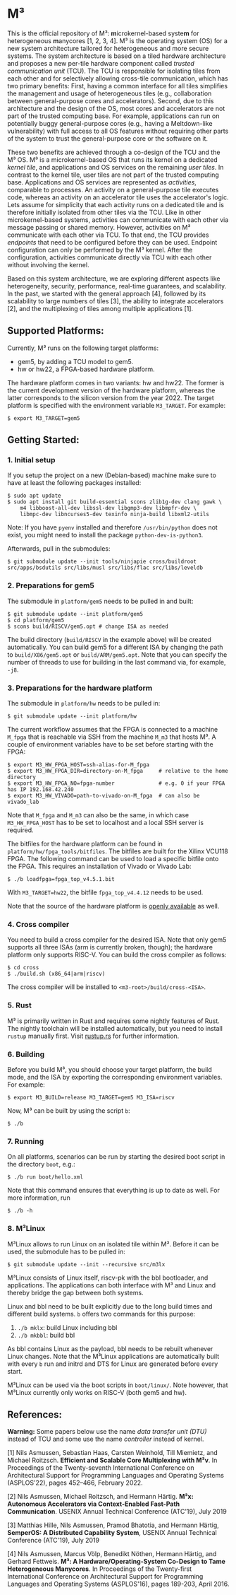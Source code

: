 M³
==

This is the official repository of M³: **m**icrokernel-based syste**m** for heterogeneous **m**anycores [1, 2, 3, 4]. M³ is the operating system (OS) for a new system architecture tailored for heterogeneous and more secure systems. The system architecture is based on a tiled hardware architecture and proposes a new per-tile hardware component called *trusted communication unit* (TCU). The TCU is responsible for isolating tiles from each other and for selectively allowing cross-tile communication, which has two primary benefits: First, having a common interface for all tiles simplifies the management and usage of heterogeneous tiles (e.g., collaboration between general-purpose cores and accelerators). Second, due to this architecture and the design of the OS, most cores and accelerators are not part of the trusted computing base. For example, applications can run on potentially buggy general-purpose cores (e.g., having a Meltdown-like vulnerability) with full access to all OS features without requiring other parts of the system to trust the general-purpose core or the software on it.

These two benefits are achieved through a co-design of the TCU and the M³ OS. M³ is a microkernel-based OS that runs its kernel on a dedicated *kernel tile*, and applications and OS services on the remaining *user tiles*. In contrast to the kernel tile, user tiles are not part of the trusted computing base. Applications and OS services are represented as *activities*, comparable to processes. An activity on a general-purpose tile executes code, whereas an activity on an accelerator tile uses the accelerator's logic. Lets assume for simplicity that each activity runs on a dedicated tile and is therefore initially isolated from other tiles via the TCU. Like in other microkernel-based systems, activities can communicate with each other via message passing or shared memory. However, activities on M³ communicate with each other via TCU. To that end, the TCU provides *endpoints* that need to be configured before they can be used. Endpoint configuration can only be performed by the M³ kernel. After the configuration, activities communicate directly via TCU with each other without involving the kernel.

Based on this system architecture, we are exploring different aspects like heterogeneity, security, performance, real-time guarantees, and scalability. In the past, we started with the general approach [4], followed by its scalability to large numbers of tiles [3], the ability to integrate accelerators [2], and the multiplexing of tiles among multiple applications [1].

Supported Platforms:
--------------------

Currently, M³ runs on the following target platforms:

- gem5, by adding a TCU model to gem5.
- hw or hw22, a FPGA-based hardware platform.

The hardware platform comes in two variants: hw and hw22. The former is the current development version of the hardware platform, whereas the latter corresponds to the silicon version from the year 2022. The target platform is specified with the environment variable `M3_TARGET`. For example:

    $ export M3_TARGET=gem5

Getting Started:
----------------

### 1. Initial setup

If you setup the project on a new (Debian-based) machine make sure to have at least the following packages installed:

    $ sudo apt update
    $ sudo apt install git build-essential scons zlib1g-dev clang gawk \
        m4 libboost-all-dev libssl-dev libgmp3-dev libmpfr-dev \
        libmpc-dev libncurses5-dev texinfo ninja-build libxml2-utils

Note: If you have `pyenv` installed and therefore `/usr/bin/python` does not exist, you might need to install the package `python-dev-is-python3`.

Afterwards, pull in the submodules:

    $ git submodule update --init tools/ninjapie cross/buildroot src/apps/bsdutils src/libs/musl src/libs/flac src/libs/leveldb

### 2. Preparations for gem5

The submodule in `platform/gem5` needs to be pulled in and built:

    $ git submodule update --init platform/gem5
    $ cd platform/gem5
    $ scons build/RISCV/gem5.opt # change ISA as needed

The build directory (`build/RISCV` in the example above) will be created automatically. You can build gem5 for a different ISA by changing the path to `build/X86/gem5.opt` or `build/ARM/gem5.opt`. Note that you can specify the number of threads to use for building in the last command via, for example, `-j8`.

### 3. Preparations for the hardware platform

The submodule in `platform/hw` needs to be pulled in:

    $ git submodule update --init platform/hw

The current workflow assumes that the FPGA is connected to a machine `M_fpga` that is reachable via SSH from the machine `M_m3` that hosts M³. A couple of environment variables have to be set before starting with the FPGA:

    $ export M3_HW_FPGA_HOST=ssh-alias-for-M_fpga
    $ export M3_HW_FPGA_DIR=directory-on-M_fpga     # relative to the home directory
    $ export M3_HW_FPGA_NO=fpga-number              # e.g. 0 if your FPGA has IP 192.168.42.240
    $ export M3_HW_VIVADO=path-to-vivado-on-M_fpga  # can also be vivado_lab

Note that `M_fpga` and `M_m3` can also be the same, in which case `M3_HW_FPGA_HOST` has to be set to localhost and a local SSH server is required.

The bitfiles for the hardware platform can be found in `platform/hw/fpga_tools/bitfiles`. The bitfiles are built for the Xilinx VCU118 FPGA. The following command can be used to load a specific bitfile onto the FPGA. This requires an installation of Vivado or Vivado Lab:

    $ ./b loadfpga=fpga_top_v4.5.1.bit

With `M3_TARGET=hw22`, the bitfile `fpga_top_v4.4.12` needs to be used.

Note that the source of the hardware platform is [openly available](https://github.com/Barkhausen-Institut/M3-hardware) as well.

### 4. Cross compiler

You need to build a cross compiler for the desired ISA. Note that only gem5 supports all three ISAs (arm is currently broken, though); the hardware platform only supports RISC-V. You can build the cross compiler as follows:

    $ cd cross
    $ ./build.sh (x86_64|arm|riscv)

The cross compiler will be installed to ``<m3-root>/build/cross-<ISA>``.

### 5. Rust

M³ is primarily written in Rust and requires some nightly features of Rust. The nightly toolchain will be installed automatically, but you need to install `rustup` manually first. Visit [rustup.rs](https://rustup.rs/) for further information.

### 6. Building

Before you build M³, you should choose your target platform, the build mode, and the ISA by exporting the corresponding environment variables. For example:

    $ export M3_BUILD=release M3_TARGET=gem5 M3_ISA=riscv

Now, M³ can be built by using the script `b`:

    $ ./b

### 7. Running

On all platforms, scenarios can be run by starting the desired boot script in the directory `boot`, e.g.:

    $ ./b run boot/hello.xml

Note that this command ensures that everything is up to date as well. For more information, run

    $ ./b -h

### 8. M³Linux

M³Linux allows to run Linux on an isolated tile within M³. Before it can be used, the submodule has to be pulled in:

    $ git submodule update --init --recursive src/m3lx

M³Linux consists of Linux itself, riscv-pk with the bbl bootloader, and applications. The applications can both interface with M³ and Linux and thereby bridge the gap between both systems.

Linux and bbl need to be built explicitly due to the long build times and different build systems. `b` offers two commands for this purpose:

1. `./b mklx`: build Linux including bbl
2. `./b mkbbl`: build bbl

As bbl contains Linux as the payload, bbl needs to be rebuilt whenever Linux changes. Note that the M³Linux applications are automatically built with every `b` run and initrd and DTS for Linux are generated before every start.

M³Linux can be used via the boot scripts in `boot/linux/`. Note however, that M³Linux currently only works on RISC-V (both gem5 and hw).

References:
-----------

**Warning:** Some papers below use the name *data transfer unit (DTU)* instead of TCU and some use the name *controller* instead of kernel.

[1] Nils Asmussen, Sebastian Haas, Carsten Weinhold, Till Miemietz, and Michael Roitzsch. **Efficient and Scalable Core Multiplexing with M³v**. In Proceedings of the Twenty-seventh International Conference on Architectural Support for Programming Languages and Operating Systems (ASPLOS'22), pages 452–466, February 2022.

[2] Nils Asmussen, Michael Roitzsch, and Hermann Härtig. **M³x: Autonomous Accelerators via Context-Enabled Fast-Path Communication**. USENIX Annual Technical Conference (ATC'19), July 2019

[3] Matthias Hille, Nils Asmussen, Pramod Bhatotia, and Hermann Härtig, **SemperOS: A Distributed Capability System**, USENIX Annual Technical Conference (ATC'19), July 2019

[4] Nils Asmussen, Marcus Völp, Benedikt Nöthen, Hermann Härtig, and Gerhard Fettweis. **M³: A Hardware/Operating-System Co-Design to Tame Heterogeneous Manycores**. In Proceedings of the Twenty-first International Conference on Architectural Support for Programming Languages and Operating Systems (ASPLOS'16), pages 189-203, April 2016.
